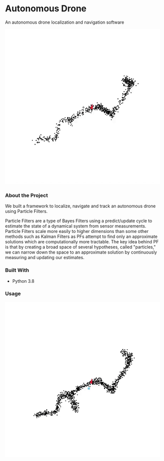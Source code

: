 # Autonomous Drone
An autonomous drone localization and navigation software

![](https://github.com/prtpydv/autonomous-drone/blob/main/gif/nav.gif)

### About the Project
We built a framework to localize, navigate and track an autonomous drone using Particle Filters.

Particle Filters are a type of Bayes Filters using a predict/update cycle to estimate the state 
of a dynamical system from sensor measurements. Particle Filters scale more easily to higher dimensions
than some other methods such as Kalman Filters as PFs attempt to find only an approximate solutions which
are computationally more tractable. The key idea behind PF is that by creating a broad
space of several hypotheses, called "particles," we can narrow down the space to an approximate solution by 
continuously measuring and updating our estimates.

### Built With
* Python 3.8

### Usage
![](https://github.com/prtpydv/autonomous-drone/blob/main/gif/loc_trac.gif)
